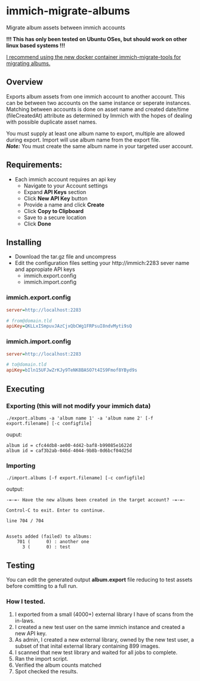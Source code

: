 # immich-migrate-albums
Migrate album assets between immich accounts

**!!! This has only been tested on Ubuntu OSes, but should work on other linux based systems !!!**

<ins>I recommend using the new docker container [immich-migrate-tools](https://github.com/lveatch/immich-migrate-tools) for migrating albums.</ins>

## Overview
Exports album assets from one immich account to another account. This can be between two accounts on the same instance or seperate instances. Matching between accounts is done on asset name and created date/time (fileCreatedAt) attribute as determined by Immich with the hopes of dealing with possible duplicate asset names.

You must supply at least one album name to export, multiple are allowed during export.  Import will use album name from the export file.  
***Note:*** You must create the same album name in your targeted user account.

## Requirements:
- Each immich account requires an api key
   - Navigate to your Account settings
   - Expand **API Keys** section
   - Click **New API Key** button
   - Provide a name and click **Create**
   - Click **Copy to Clipboard**
   - Save to a secure location
   - Click **Done**
## Installing
- Download the tar.gz file and uncompress
- Edit the configuration files setting your http://immich:2283 sever name and appropiate API keys
  - immich.export.config
  - immich.import.config


### immich.export.config
```ini
server=http://localhost:2283

# from@domain.tld
apiKey=QKLLxISmpuvJAzCjxQbCWg1FRPsuI8ndvMyti9sQ

```

### immich.import.config
```ini
server=http://localhost:2283

# to@domain.tld
apiKey=bIln15UFJwZrKJy9TeNK8BASO7t4IS9Fmof8YByd9s

```

## Executing
### Exporting (this will not modify your immich data)
```
./export.albums -a 'album name 1' -a 'album name 2' [-f export.filename] [-c configfile]
```

ouput:
```
album id = cfc44db8-ae00-4d42-baf8-b99085e1622d
album id = caf3b2ab-046d-4044-9b8b-0d6bcf04d25d
```

### Importing
```
./import.albums [-f export.filename] [-c configfile]
```

output:
```
-=-=- Have the new albums been created in the target account? -=-=-

Control-C to exit. Enter to continue.

line 704 / 704


Assets added (failed) to albums:
    701 (      0) : another one
      3 (      0) : test

```

## Testing
You can edit the generated output **album.export** file reducing to test assets before comitting to a full run.

### How I tested.
1. I exported from a small (4000+) external library I have of scans from the in-laws.
2. I created a new test user on the same immich instance and created a new API key.
3. As admin, I created a new external library, owned by the new test user, a subset of that inital external library containing 899 images.
4. I scanned that new test library and waited for all jobs to complete.
5. Ran the import script.
6. Verified the album counts matched
7. Spot checked the results.
   
